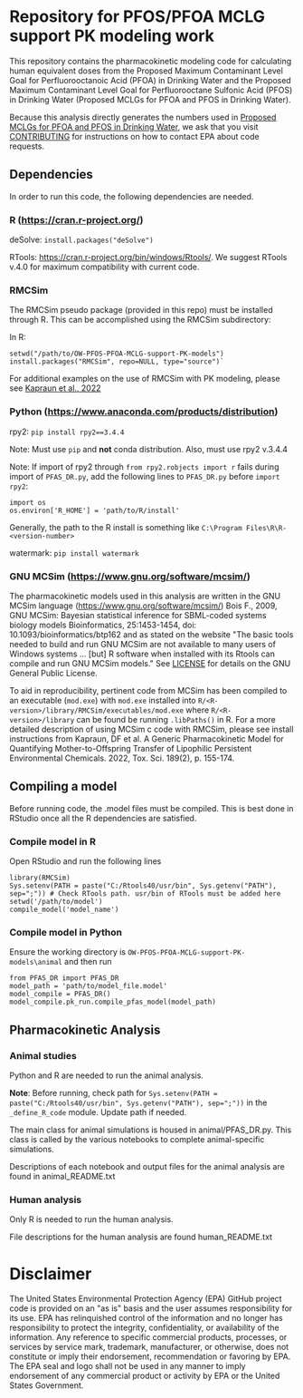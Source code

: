 # Repository for PFOS/PFOA MCLG support PK modeling work
This repository contains the pharmacokinetic modeling code for calculating human equivalent doses from the Proposed Maximum Contaminant Level Goal for Perfluorooctanoic Acid (PFOA) in Drinking Water and the Proposed Maximum Contaminant Level Goal for Perfluorooctane Sulfonic Acid (PFOS) in Drinking Water (Proposed MCLGs for PFOA and PFOS in Drinking Water).

Because this analysis directly generates the numbers used in [Proposed MCLGs for PFOA and PFOS in Drinking Water](https://www.regulations.gov/docket/EPA-HQ-OW-2022-0114), we ask that you visit [CONTRIBUTING](https://github.com/USEPA/OW-PFOS-PFOA-MCLG-support-PK-models/blob/master/contributing.md) for instructions on how to contact EPA about code requests.

## Dependencies
In order to run this code, the following dependencies are needed.

### R (https://cran.r-project.org/)
deSolve: `install.packages("deSolve")`

RTools: https://cran.r-project.org/bin/windows/Rtools/. We suggest RTools v.4.0 for maximum compatibility with current code.

### RMCSim

The RMCSim pseudo package (provided in this repo) must be installed through R. This can be accomplished using the RMCSim subdirectory: 

In R:

```
setwd("/path/to/OW-PFOS-PFOA-MCLG-support-PK-models")
install.packages("RMCSim", repo=NULL, type="source")`
```

For additional examples on the use of RMCSim with PK modeling, please see [Kapraun et al., 2022](https://academic.oup.com/toxsci/article/189/2/155/6661359)

### Python (https://www.anaconda.com/products/distribution)
rpy2: `pip install rpy2==3.4.4`

Note: Must use `pip` and **not** conda distribution. Also, must use rpy2 v.3.4.4

Note: If import of rpy2 through `from rpy2.robjects import r` fails during import of `PFAS_DR.py`, add the following lines to `PFAS_DR.py` before `import rpy2`:

```
import os
os.environ['R_HOME'] = 'path/to/R/install'
```

Generally, the path to the R install is something like `C:\Program Files\R\R-<version-number>`

watermark: `pip install watermark`

### GNU MCSim (https://www.gnu.org/software/mcsim/)
The pharmacokinetic models used in this analysis are written in the GNU MCSim language (https://www.gnu.org/software/mcsim/) Bois F., 2009, GNU MCSim: Bayesian statistical inference for SBML-coded systems biology models Bioinformatics, 25:1453-1454, doi: 10.1093/bioinformatics/btp162 and as stated on the website "The basic tools needed to build and run GNU MCSim are not available to many users of Windows systems ... [but] R software when installed with its Rtools can compile and run GNU MCSim models." See [LICENSE](https://github.com/USEPA/OW-PFOS-PFOA-MCLG-support-PK-models/blob/master/license.md) for details on the GNU General Public License.

To aid in reproducibility, pertinent code from MCSim has been compiled to an executable (`mod.exe`) with `mod.exe` installed into `R/<R-version>/library/RMCSim/executables/mod.exe` where `R/<R-version>/library` can be found be running `.libPaths()` in R. For a more detailed description of using MCSim c code with RMCSim, please see install instructions from Kapraun, DF et al. A Generic Pharmacokinetic Model for Quantifying Mother-to-Offspring Transfer of Lipophilic Persistent Environmental Chemicals. 2022, Tox. Sci. 189(2), p. 155-174.

## Compiling a model
Before running code, the .model files must be compiled. This is best done in RStudio once all the R dependencies are satisfied.

### Compile model in R
Open RStudio and run the following lines

```
library(RMCSim)
Sys.setenv(PATH = paste("C:/Rtools40/usr/bin", Sys.getenv("PATH"), sep=";")) # Check RTools path. usr/bin of RTools must be added here
setwd('/path/to/model')
compile_model('model_name')
```

### Compile model in Python
Ensure the working directory is `OW-PFOS-PFOA-MCLG-support-PK-models\animal` and then run

```
from PFAS_DR import PFAS_DR
model_path = 'path/to/model_file.model'
model_compile = PFAS_DR()
model_compile.pk_run.compile_pfas_model(model_path)
```

## Pharmacokinetic Analysis

### Animal studies
Python and R are needed to run the animal analysis.

**Note**: Before running, check path for `Sys.setenv(PATH = paste("C:/Rtools40/usr/bin", Sys.getenv("PATH"), sep=";"))` in the `_define_R_code` module. Update path if needed.

The main class for animal simulations is housed in animal/PFAS_DR.py. This class is called by the various notebooks to complete animal-specific simulations.

Descriptions of each notebook and output files for the animal analysis are found in animal_README.txt

### Human analysis
Only R is needed to run the human analysis.

File descriptions for the human analysis are found human_README.txt

# Disclaimer
The United States Environmental Protection Agency (EPA) GitHub project code is provided on an "as is" basis and the user assumes responsibility for its use. EPA has relinquished control of the information and no longer has responsibility to protect the integrity, confidentiality, or availability of the information. Any reference to specific commercial products, processes, or services by service mark, trademark, manufacturer, or otherwise, does not constitute or imply their endorsement, recommendation or favoring by EPA. The EPA seal and logo shall not be used in any manner to imply endorsement of any commercial product or activity by EPA or the United States Government. 
